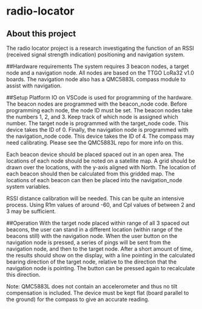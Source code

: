 # radio-locator
## About this project
The radio locator project is a research investigating the function of an RSSI (received signal strength indication)
positioning and navigation system.

##Hardware requirements
The system requires 3 beacon nodes, a target node and a navigation node. All nodes are based on the TTGO LoRa32 v1.0 boards.
The navigation node also has a QMC5883L compass module to assist with navigation.

##Setup
Platform IO on VSCode is used for programming of the hardware. The beacon nodes are programmed with the beacon_node code.
Before programming each node, the node ID must be set. The beacon nodes take the numbers 1, 2, and 3. Keep track of which
node is assigned which number.
The target node is programmed with the target_node code. This device takes the ID of 0.
Finally, the navigation node is programmed with the navigation_node code. This device takes the ID of 4. The compass may
need calibrating. Please see the QMC5883L repo for more info on this.

Each beacon device should be placed spaced out in an open area. The locations of each node should be noted on a satellite map.
A grid should be drawn over the locations, with the y-axis aligned with North. The location of each beacon should then be calculated from this gridded map. The locations of each beacon can then be placed into the navigation_node system variables.

RSSI distance calibration will be needed. This can be quite an intensive process. Using R1m values of around -60, and Cpl values of between 2 and 3 may be sufficient.

##Operation
With the target node placed within range of all 3 spaced out beacons, the user can stand in a different location (within range of the beacons still) with the navigation node. When the user button on the navigation node is pressed, a series of pings will be sent from the navigation node, and then to the target node. After a short amount of time, the results should show on the display, with a line pointing in the calculated bearing direction of the target node, relative to the direction that the navigation node is pointing. The button can be pressed again to recalculate this direction.

Note: QMC5883L does not contain an accelerometer and thus no tilt compensation is included. The device must be kept flat (board parallel to the ground) for the compass to give an accurate reading.